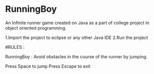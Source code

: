 # RunningBoy
An Infinite runner game created on Java as a part of college project in object oriented programming.

1.Import the project to eclipse or any other Java IDE
2.Run the project

#RULES :

RunningBoy : Avoid obstacles in the course of the runner by jumping.

Press Space to jump
Press Escape to exit
